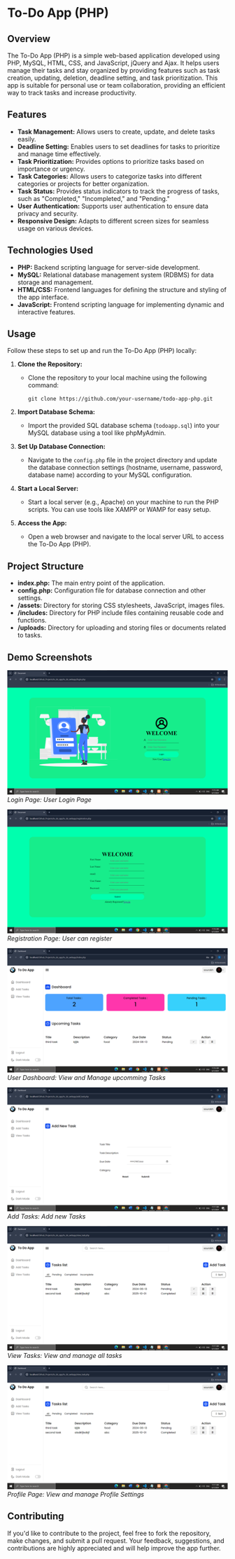 # To-Do App (PHP)

## Overview

The To-Do App (PHP) is a simple web-based application developed using PHP, MySQL, HTML, CSS, and JavaScript, jQuery and Ajax. It helps users manage their tasks and stay organized by providing features such as task creation, updating, deletion, deadline setting, and task prioritization. This app is suitable for personal use or team collaboration, providing an efficient way to track tasks and increase productivity.

## Features

- **Task Management:** Allows users to create, update, and delete tasks easily.
- **Deadline Setting:** Enables users to set deadlines for tasks to prioritize and manage time effectively.
- **Task Prioritization:** Provides options to prioritize tasks based on importance or urgency.
- **Task Categories:** Allows users to categorize tasks into different categories or projects for better organization.
- **Task Status:** Provides status indicators to track the progress of tasks, such as "Completed," "Incompleted," and "Pending."
- **User Authentication:** Supports user authentication to ensure data privacy and security.
- **Responsive Design:** Adapts to different screen sizes for seamless usage on various devices.

## Technologies Used

- **PHP:** Backend scripting language for server-side development.
- **MySQL:** Relational database management system (RDBMS) for data storage and management.
- **HTML/CSS:** Frontend languages for defining the structure and styling of the app interface.
- **JavaScript:** Frontend scripting language for implementing dynamic and interactive features.

## Usage

Follow these steps to set up and run the To-Do App (PHP) locally:

1. **Clone the Repository:**
   - Clone the repository to your local machine using the following command:
     ```
     git clone https://github.com/your-username/todo-app-php.git
     ```

2. **Import Database Schema:**
   - Import the provided SQL database schema (`todoapp.sql`) into your MySQL database using a tool like phpMyAdmin.

3. **Set Up Database Connection:**
   - Navigate to the `config.php` file in the project directory and update the database connection settings (hostname, username, password, database name) according to your MySQL configuration.

4. **Start a Local Server:**
   - Start a local server (e.g., Apache) on your machine to run the PHP scripts. You can use tools like XAMPP or WAMP for easy setup.

5. **Access the App:**
   - Open a web browser and navigate to the local server URL to access the To-Do App (PHP).

## Project Structure

- **index.php:** The main entry point of the application.
- **config.php:** Configuration file for database connection and other settings.
- **/assets:** Directory for storing CSS stylesheets, JavaScript, images files.
- **/includes:** Directory for PHP include files containing reusable code and functions.
- **/uploads:** Directory for uploading and storing files or documents related to tasks.

## Demo Screenshots

![Login Page](demo/login.png)
*Login Page: User Login Page*

![Registration Page](demo/registration.png)
*Registration Page: User can register*

![Dashboard](demo/dashboard.png)
*User Dashboard: View and Manage upcomming Tasks*

![add tasks](demo/add_tasks.png)
*Add Tasks: Add new Tasks*

![View Tasks](demo/view_tasks.png)
*View Tasks: View and manage all tasks*

![profile](demo/view_tasks.png)
*Profile Page: View and manage Profile Settings*


## Contributing

If you'd like to contribute to the project, feel free to fork the repository, make changes, and submit a pull request. Your feedback, suggestions, and contributions are highly appreciated and will help improve the app further.
